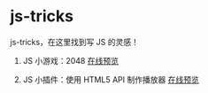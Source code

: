 # js-tricks

js-tricks，在这里找到写 JS 的灵感！

1. JS 小游戏：2048
   <a href="https://muyiwoniu.github.io/js-tricks/2048/index.html" target="_blank">在线预览</a>

2. JS 小插件：使用 HTML5 API 制作播放器
   <a href="https://muyiwoniu.github.io/js-tricks/video-player/index.html" target="_blank">在线预览</a>
